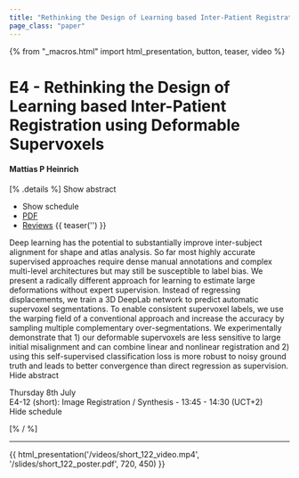```yaml
---
title: "Rethinking the Design of Learning based Inter-Patient Registration using Deformable Supervoxels "
page_class: "paper"
---
```


{% from "_macros.html" import html_presentation, button, teaser, video %}

# E4 - Rethinking the Design of Learning based Inter-Patient Registration using Deformable Supervoxels 

#### Mattias P Heinrich

[% .details %]
<a class="toggle_visibility" data-selector=".abstract" data-level="3">Show abstract</a>
- <a class="toggle_visibility" data-selector=".schedule" data-level="3">Show schedule</a>
- <a href="https://openreview.net/pdf?id=zZA5TpNdC4Z">PDF</a>
- <a href="https://openreview.net/forum?id=zZA5TpNdC4Z">Reviews</a>
{{ teaser('') }}

<p>
    <span class="abstract">
        Deep learning has the potential to substantially improve inter-subject alignment for shape and atlas analysis. So far most highly accurate supervised approaches require dense manual annotations and complex multi-level architectures but may still be susceptible to label bias. We present a radically different approach for learning to estimate large deformations without expert supervision. Instead of regressing displacements, we train a 3D DeepLab network to predict automatic supervoxel segmentations. To enable consistent supervoxel labels, we use the warping field of a conventional approach and increase the accuracy by sampling multiple complementary over-segmentations. We experimentally demonstrate that 1) our deformable supervoxels are less sensitive to large initial misalignment and can combine linear and nonlinear registration and 2) using this self-supervised classification loss is more robust to noisy ground truth and leads to better convergence than direct regression as supervision.
        <br>
        <span class="actions"><a class="toggle_visibility" data-level="2">Hide abstract</a></span>
    </span>
</p>

<p>
    <span class="schedule">
         Thursday 8th July<br>E4-12 (short): Image Registration / Synthesis - 13:45 - 14:30 (UCT+2)
        <br>
        <span class="actions"><a class="toggle_visibility" data-level="2">Hide schedule</a></span>
    </span>
</p>

[% / %]


---

{{ html_presentation('/videos/short_122_video.mp4', '/slides/short_122_poster.pdf', 720, 450) }}